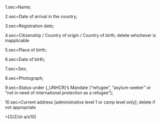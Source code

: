 1.sec=Name;

2.sec=Date of arrival in the country;

3.sec=Registration date;

4.sec=Citizenship / Country of origin / Country of birth; delete whichever is inapplicable

5.sec=Place of birth;

6.sec=Date of birth;

7.sec=Sex;

8.sec=Photograph;

9.sec=Status under {_UNHCR}’s Mandate (“refugee”, “asylum-seeker” or “not in need of international protection as a refugee”);

10.sec=Current address [administrative level 1 or camp level only]; delete if not appropriate

=[G/Z/ol-a/s10]
